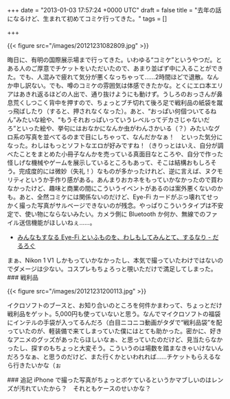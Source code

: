
+++
date = "2013-01-03 17:57:24 +0000 UTC"
draft = false
title = "去年の話になるけど、生まれて初めてコミケ行ってきた。"
tags = []

+++


{{< figure src="/images/20121231082809.jpg"  >}}

晦日に、有明の国際展示場まで行ってきた。いわゆる“コミケ”というやつだ。とある人のご厚意でチケットをいただいたので、あまり並ばず中に入ることができた。でも、人混みで疲れて気分が悪くなっちゃって……2時間ほどで退散。なんか申し訳ない。でも、噂のコミケの雰囲気は体感できたかな。とくにエロ本エリアはあきれ返るほどの人出で、通り抜けようにも動けず。うしろのおっさんが鼻息荒くしつこく背中を押すので、ちょっとブチ切れて後ろ足で戦利品の紙袋を蹴っ飛ばしたり（すると、押されなくなった）。あと、“おっぱい何個ついてるねん”みたいな絵や、“もうそれおっぱいっていうレベルってデカさじゃないだろ”といった絵や、挙句にはおなかになんか虫がわんさかいる（？）みたいなグロ系の写真を並べてるのまで目にしちゃって、なんだかなぁ！　といった気分になった。わしはもっとソフトなエロが好みですね！（きりっとはいえ、自分が調べたことをまとめた小冊子なんかを売っている真面目なところや、自分で作った怪しげな機械やゲームを展示しているところもあって、そこは結構おもしろそう。完成度的には微妙（失礼！）なものが多かったけれど、逆に言えば、ヌクモリティというか手作り感がある。あんまりおカネをもっていかなかったので買わなかったけど、趣味と商業の間にこういうイベントがあるのは案外悪くないのかも。あと、全然コミケには関係ないのだけど、Eye-Fi カードがぶっ壊れてせっかく撮った写真がサルベージできないのが残念。やっぱりこういうタイプは不安定で、使い物にならないみたい。カメラ側に Bluetooth か何か、無線でのファイル送信機能がほしいねぇ……。

<ul>
<li><a href="https://blog.daruyanagi.jp/entry/2012/10/12/031840">みんなもすなる Eye-Fi といふものを、わしもしてみんとて、するなり - だるろぐ</a></li>
</ul>まぁ、Nikon 1 V1 しかもっていかなかったし、本気で撮っていたわけではないのでダメージは少ない。コスプレもちょろっと覗いただけで満足してしまった。

<div class="section">
    ### 戦利品
    

{{< figure src="/images/20121231200113.jpg"  >}}

イクロソフトのブースと、お知り合いのところを何件かまわって、ちょっとだけ戦利品をゲット。5,000円も使っていないと思う。なんでマイクロソフトの福袋にインテルの手袋が入ってるんだろ（白目ニコニコ動画がタダで“戦利品袋”を配っていたのが、軽装備で来てしまっていた僕にはとても助かった。密かに、好きなアニメのグッズがあったらほしいなぁ、と思っていたのだけど、見当たらなかったし、探すのもちょっと大変そう。こういうのは場数を踏まなきゃいけないんだろうなぁ、と思うのだけど、また行くかといわれれば……チケットもらえるなら行きたいかな（ぉ

</div>
<div class="section">
    ### 追記
    iPhone で撮った写真がちょっとボケているというかマブしいのはレンズが汚れていたから？　それともケースのせいかな？

</div>

